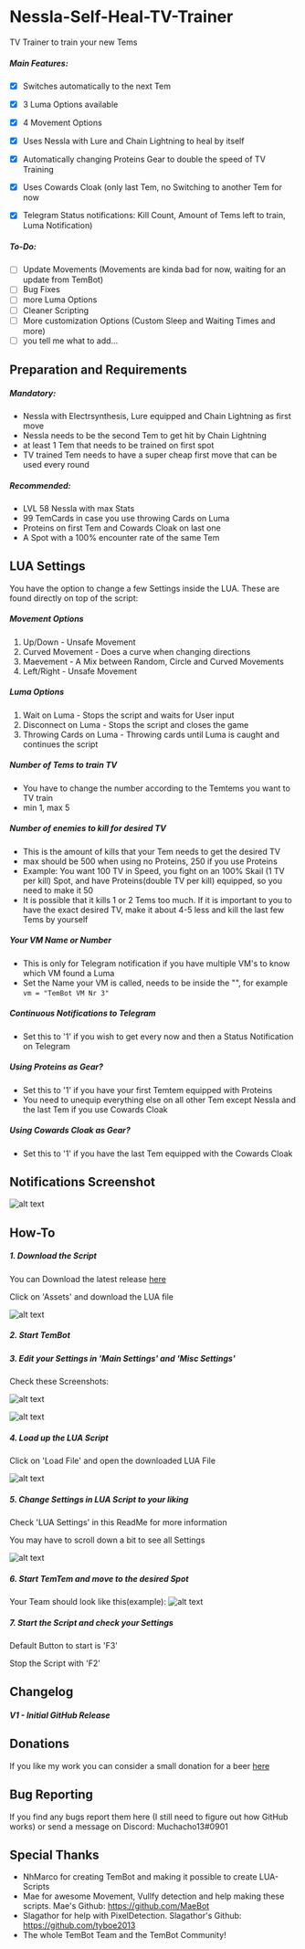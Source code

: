 # Nessla-Self-Heal-TV-Trainer
TV Trainer to train your new Tems

##### Main Features:
- [x] Switches automatically to the next Tem
- [x] 3 Luma Options available
- [x] 4 Movement Options
- [x] Uses Nessla with Lure and Chain Lightning to heal by itself
- [x] Automatically changing Proteins Gear to double the speed of TV Training
- [x] Uses Cowards Cloak (only last Tem, no Switching to another Tem for now
- [x] Telegram Status notifications: Kill Count, Amount of Tems left to train, Luma Notification)


##### To-Do:
- [ ] Update Movements (Movements are kinda bad for now, waiting for an update from TemBot)
- [ ] Bug Fixes
- [ ] more Luma Options
- [ ] Cleaner Scripting
- [ ] More customization Options (Custom Sleep and Waiting Times and more)
- [ ] you tell me what to add...

## Preparation and Requirements
##### Mandatory:
- Nessla with Electrsynthesis, Lure equipped and Chain Lightning as first move
- Nessla needs to be the second Tem to get hit by Chain Lightning
- at least 1 Tem that needs to be trained on first spot
- TV trained Tem needs to have a super cheap first move that can be used every round

##### Recommended:
- LVL 58 Nessla with max Stats
- 99 TemCards in case you use throwing Cards on Luma
- Proteins on first Tem and Cowards Cloak on last one
- A Spot with a 100% encounter rate of the same Tem

## LUA Settings
You have the option to change a few Settings inside the LUA. These are found directly on top of the script:

##### Movement Options
   1. Up/Down - Unsafe Movement
   2. Curved Movement - Does a curve when changing directions
   3. Maevement - A Mix between Random, Circle and Curved Movements
   4. Left/Right - Unsafe Movement
   
##### Luma Options
   1. Wait on Luma - Stops the script and waits for User input
   2. Disconnect on Luma - Stops the script and closes the game
   3. Throwing Cards on Luma - Throwing cards until Luma is caught and continues the script
   
##### Number of Tems to train TV
   - You have to change the number according to the Temtems you want to TV train
   - min 1, max 5
   
##### Number of enemies to kill for desired TV
   - This is the amount of kills that your Tem needs to get the desired TV
   - max should be 500 when using no Proteins, 250 if you use Proteins
   - Example: You want 100 TV in Speed, you fight on an 100% Skail (1 TV per kill) Spot, and have Proteins(double TV per kill) equipped, so you need to make it 50
   - It is possible that it kills 1 or 2 Tems too much. If it is important to you to have the exact desired TV, make it about 4-5 less and kill the last few Tems by yourself

##### Your VM Name or Number
   - This is only for Telegram notification if you have multiple VM's to know which VM found a Luma
   - Set the Name your VM is called, needs to be inside the "", for example `vm = "TemBot VM Nr 3"`
   
##### Continuous Notifications to Telegram
   - Set this to '1' if you wish to get every now and then a Status Notification on Telegram 
   
##### Using Proteins as Gear?
   - Set this to '1' if you have your first Temtem equipped with Proteins
   - You need to unequip everything else on all other Tem except Nessla and the last Tem if you use Cowards Cloak
      
##### Using Cowards Cloak as Gear?
   - Set this to '1' if you have the last Tem equipped with the Cowards Cloak
   
## Notifications Screenshot

   ![alt text](https://github.com/Muchacho13Scripts/Nessla-Self-Heal-TV-Trainer/blob/master/Notifications.jpg?raw=true)
   
## How-To

##### 1. Download the Script
   You can Download the latest release [here](https://github.com/Muchacho13Scripts/Nessla-Self-Heal-TV-Trainer/releases/latest)
   
   Click on 'Assets' and download the LUA file
   
   ![alt text](https://github.com/Muchacho13Scripts/KisiwaDesertScript/blob/master/img/downloadLUA.png?raw=true)

##### 2. Start TemBot

##### 3. Edit your Settings in 'Main Settings' and 'Misc Settings'
   Check these Screenshots:
   
   ![alt text](https://github.com/Muchacho13Scripts/KisiwaDesertScript/blob/master/img/settings1.png?raw=true)
   
   ![alt text](https://github.com/Muchacho13Scripts/KisiwaDesertScript/blob/master/img/settings2.png?raw=true)

##### 4. Load up the LUA Script
   Click on 'Load File' and open the downloaded LUA File
   
   ![alt text](https://github.com/Muchacho13Scripts/KisiwaDesertScript/blob/master/img/loadLUA.png?raw=true)

##### 5. Change Settings in LUA Script to your liking
   Check 'LUA Settings' in this ReadMe for more information
   
   You may have to scroll down a bit to see all Settings
   
   ![alt text](https://github.com/Muchacho13Scripts/KisiwaDesertScript/blob/master/img/LUASettings.png?raw=true)
   
##### 6. Start TemTem and move to the desired Spot
   Your Team should look like this(example):
   ![alt text](https://github.com/Muchacho13Scripts/Nessla-Self-Heal-TV-Trainer/blob/master/Team.png?raw=true)
   
##### 7. Start the Script and check your Settings 
   Default Button to start is 'F3'
   
   Stop the Script with 'F2'

## Changelog

##### V1 - Initial GitHub Release

## Donations
If you like my work you can consider a small donation for a beer [here](https://www.paypal.me/scriptchacho)


## Bug Reporting
If you find any bugs report them here (I still need to figure out how GitHub works) or send a message on Discord: Muchacho13#0901

## Special Thanks
- NhMarco for creating TemBot and making it possible to create LUA-Scripts
- Mae for awesome Movement, Vullfy detection and help making these scripts. Mae's Github: https://github.com/MaeBot
- Slagathor for help with PixelDetection. Slagathor's Github: https://github.com/tyboe2013
- The whole TemBot Team and the TemBot Community!
